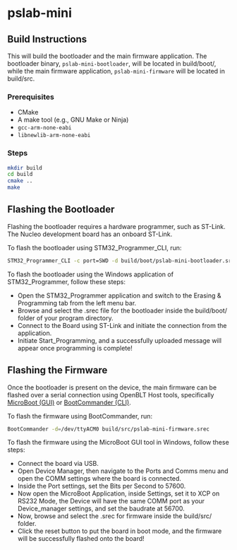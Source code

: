 # pslab-mini

## Build Instructions

This will build the bootloader and the main firmware application. The
bootloader binary, `pslab-mini-bootloader`, will be located in build/boot/,
while the main firmware application, `pslab-mini-firmware` will be located
in build/src.

### Prerequisites

- CMake
- A make tool (e.g., GNU Make or Ninja)
- `gcc-arm-none-eabi`
- `libnewlib-arm-none-eabi`

### Steps

```sh
mkdir build
cd build
cmake ..
make
```

## Flashing the Bootloader

Flashing the bootloader requires a hardware programmer, such as ST-Link. The
Nucleo development board has an onboard ST-Link.

To flash the bootloader using STM32_Programmer_CLI, run:

```sh
STM32_Programmer_CLI -c port=SWD -d build/boot/pslab-mini-bootloader.srec -v -rst
```

To flash the bootloader using the Windows application of STM32_Programmer, follow these steps:

- Open the STM32_Programmer application and switch to the Erasing & Programming tab from the left menu bar.
- Browse and select the .srec file for the bootloader inside the build/boot/ folder of your program directory.
- Connect to the Board using ST-Link and initiate the connection from the application.
- Initiate Start_Programming, and a successfully uploaded message will appear once programming is complete!

## Flashing the Firmware

Once the bootloader is present on the device, the main firmware can be flashed over a serial connection using OpenBLT Host tools, specifically [MicroBoot (GUI)](https://www.feaser.com/openblt/doku.php?id=manual:microboot) or [BootCommander (CLI)](https://www.feaser.com/openblt/doku.php?id=manual:bootcommander).

To flash the firmware using BootCommander, run:

```sh
BootCommander -d=/dev/ttyACM0 build/src/pslab-mini-firmware.srec
```
To flash the firmware using the MicroBoot GUI tool in Windows, follow these steps:

- Connect the board via USB.
- Open Device Manager, then navigate to the Ports and Comms menu and open the COMM settings where the board is connected. 
- Inside the Port settings, set the Bits per Second to 57600.
- Now open the MicroBoot Application, inside Settings, set it to XCP on RS232 Mode, the Device will have the same COMM port as your Device_manager settings, and set the baudrate at 56700.
- Now, browse and select the .srec for firmware inside the build/src/ folder.
- Click the reset button to put the board in boot mode, and the firmware will be successfully flashed onto the board!
  

